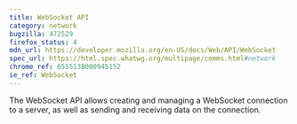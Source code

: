```yaml
---
title: WebSocket API
category: network
bugzilla: 472529
firefox_status: 4
mdn_url: https://developer.mozilla.org/en-US/docs/Web/API/WebSocket
spec_url: https://html.spec.whatwg.org/multipage/comms.html#network
chrome_ref: 6555138000945152
ie_ref: WebSocket
---
```


The WebSocket API allows creating and managing a WebSocket connection to a server, as well as sending and receiving data on the connection.

